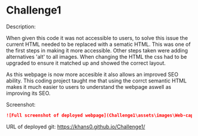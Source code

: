 # Challenge1

Description:

When given this code it was not accessible to users, to solve this issue the current HTML needed to be replaced with a sematic HTML. This was one of the first steps in making it more accessible. Other steps taken were adding alternatives 'alt' to all images. When changing the HTML the css had to be upgraded to ensure it matched up and showed the correct layout. 

As this webpage is now more accesible it also allows an improved SEO ability. This coding project taught me that using the corrct semantic HTML makes it much easier to users to understand the webpage aswell as improving its SEO. 

Screenshot:
```md
![Full screenshot of deployed webpage](Challenge1\assets\images\Web-capture.jpeg)
```
URL of deployed git:
https://khans0.github.io/Challenge1/